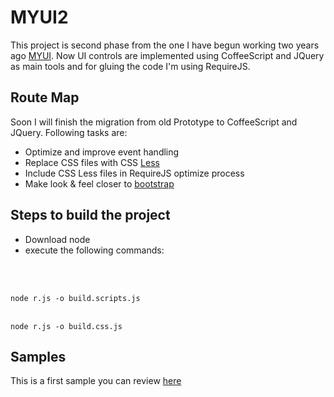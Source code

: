 MYUI2
===============================
This project is second phase from the one I have begun working two years ago <a href="http://pabloaravena.info">MYUI</a>. Now UI controls are implemented using CoffeeScript and JQuery as main tools and for gluing the code I'm using RequireJS.

Route Map
-------------------------
Soon I will finish the migration from old Prototype to CoffeeScript and JQuery. Following tasks are:

* Optimize and improve event handling
* Replace CSS files with CSS <a href="lesscss.org">Less</a>
* Include CSS Less files in RequireJS optimize process
* Make look & feel closer to <a href="http://twitter.github.com/bootstrap/">bootstrap</a>

Steps to build the project
--------------------------------------

* Download node 
* execute the following commands:
<br>
<br>
<code>
node r.js -o build.scripts.js
</code>
<br>
<code>
node r.js -o build.css.js
</code>


Samples
--------
This is a first sample you can review <a href="http://jsfiddle.net/paravena/Cysu8/embedded/result,js,html/">here</a>


